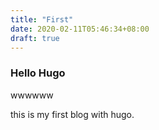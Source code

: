 ```yaml
---
title: "First"
date: 2020-02-11T05:46:34+08:00
draft: true
---
```


### Hello Hugo

wwwwww

this is my first blog with hugo.